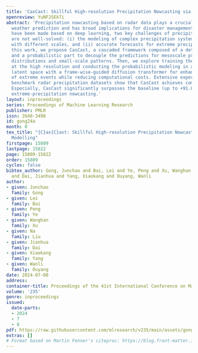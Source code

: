 ```yaml
---
title: 'CasCast: Skillful High-resolution Precipitation Nowcasting via Cascaded Modelling'
openreview: YuNFJSEkTi
abstract: 'Precipitation nowcasting based on radar data plays a crucial role in extreme
  weather prediction and has broad implications for disaster management. Despite progresses
  have been made based on deep learning, two key challenges of precipitation nowcasting
  are not well-solved: (i) the modeling of complex precipitation system evolutions
  with different scales, and (ii) accurate forecasts for extreme precipitation. In
  this work, we propose CasCast, a cascaded framework composed of a deterministic
  and a probabilistic part to decouple the predictions for mesoscale precipitation
  distributions and small-scale patterns. Then, we explore training the cascaded framework
  at the high resolution and conducting the probabilistic modeling in a low dimensional
  latent space with a frame-wise-guided diffusion transformer for enhancing the optimization
  of extreme events while reducing computational costs. Extensive experiments on three
  benchmark radar precipitation datasets show that CasCast achieves competitive performance.
  Especially, CasCast significantly surpasses the baseline (up to +91.8%) for regional
  extreme-precipitation nowcasting.'
layout: inproceedings
series: Proceedings of Machine Learning Research
publisher: PMLR
issn: 2640-3498
id: gong24a
month: 0
tex_title: "{C}as{C}ast: Skillful High-resolution Precipitation Nowcasting via Cascaded
  Modelling"
firstpage: 15809
lastpage: 15822
page: 15809-15822
order: 15809
cycles: false
bibtex_author: Gong, Junchao and Bai, Lei and Ye, Peng and Xu, Wanghan and Liu, Na
  and Dai, Jianhua and Yang, Xiaokang and Ouyang, Wanli
author:
- given: Junchao
  family: Gong
- given: Lei
  family: Bai
- given: Peng
  family: Ye
- given: Wanghan
  family: Xu
- given: Na
  family: Liu
- given: Jianhua
  family: Dai
- given: Xiaokang
  family: Yang
- given: Wanli
  family: Ouyang
date: 2024-07-08
address:
container-title: Proceedings of the 41st International Conference on Machine Learning
volume: '235'
genre: inproceedings
issued:
  date-parts:
  - 2024
  - 7
  - 8
pdf: https://raw.githubusercontent.com/mlresearch/v235/main/assets/gong24a/gong24a.pdf
extras: []
# Format based on Martin Fenner's citeproc: https://blog.front-matter.io/posts/citeproc-yaml-for-bibliographies/
---
```

